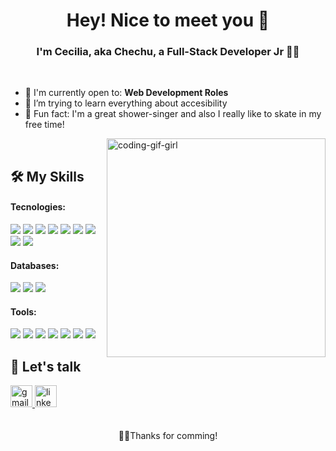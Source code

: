 ### <h1 align="center"> Hey! Nice to meet you 👋 </h1>
### <p align="center">I'm Cecilia, aka Chechu, a Full-Stack Developer Jr 👩‍💻 </p>
<br/>

- 🙌 I'm currently open to: **Web Development Roles**
- 🔭 I’m trying to learn everything about accesibility
- 👾 Fun fact: I'm a great shower-singer and also I really like to skate in my free time!

<img align="right" height="350" alt="coding-gif-girl" src="https://zasapp.com/wp-content/uploads/2021/03/SEO-10.gif"  />

<br/>




<h2 align="left"> 🛠️ My Skills </h2>

#### Tecnologies:
<div align="left">
<img src="https://img.shields.io/badge/HTML5-FFF0E5?style=for-the-badge&logo=html5&logoColor=303347" />
<img src="https://img.shields.io/badge/CSS-FFF0E5?style=for-the-badge&logo=css3&logoColor=303347" />
<img src="https://img.shields.io/badge/Javascript-FFF0E5?style=for-the-badge&logo=javascript&logoColor=303347" />
<img src="https://img.shields.io/badge/Typescript-FFF0E5?style=for-the-badge&logo=typescript&logoColor=303347" />
<img src="https://img.shields.io/badge/React-FFF0E5?style=for-the-badge&logo=react&logoColor=303347" />
<img src="https://img.shields.io/badge/Bootstrap-FFF0E5?style=for-the-badge&logo=bootstrap&logoColor=303347" />
<img src="https://img.shields.io/badge/Material%20Ui-FFF0E5?style=for-the-badge&logo=mui&logoColor=303347" />
<img src="https://img.shields.io/badge/Nodejs-FFF0E5?style=for-the-badge&logo=nodejsl&logoColor=303347" />
<img src="https://img.shields.io/badge/Express-FFF0E5?style=for-the-badge&logo=express&logoColor=303347" />

#### Databases:
<img src="https://img.shields.io/badge/MySql-FFF0E5?style=for-the-badge&logo=mysql&logoColor=303347" />
<img src="https://img.shields.io/badge/PostgreSql-FFF0E5?style=for-the-badge&logo=postgresql&logoColor=303347" />
<img src="https://img.shields.io/badge/MongoDb-FFF0E5?style=for-the-badge&logo=mongodb&logoColor=303347" />

#### Tools:
<img src="https://img.shields.io/badge/Npm-FFF0E5?style=for-the-badge&logo=npm&logoColor=303347" />
<img src="https://img.shields.io/badge/Git-FFF0E5?style=for-the-badge&logo=git&logoColor=303347" />
<img src="https://img.shields.io/badge/Heroku-FFF0E5?style=for-the-badge&logo=heroku&logoColor=303347" />
<img src="https://img.shields.io/badge/Firebase-FFF0E5?style=for-the-badge&logo=firebase&logoColor=303347" />
<img src="https://img.shields.io/badge/Postman-FFF0E5?style=for-the-badge&logo=postman&logoColor=303347" />
<img src="https://img.shields.io/badge/Json-FFF0E5?style=for-the-badge&logo=json&logoColor=303347" />
<img src="https://img.shields.io/badge/Figma-FFF0E5?style=for-the-badge&logo=figma&logoColor=303347" />

</div>

###

<h2 align="left">💬 Let's talk </h2>

<div align="left">
  <a href="ceciaolmedo" target="_blank">
    <img src="https://img.shields.io/static/v1?message=Gmail&logo=gmail&label=&color=D14836&logoColor=white&labelColor=&style=for-the-badge" height="35" alt="gmail logo"  />
  </a>
  <a href="https://www.linkedin.com/in/ceciliaolmedo/" target="_blank">
    <img src="https://img.shields.io/static/v1?message=LinkedIn&logo=linkedin&label=&color=0077B5&logoColor=white&labelColor=&style=for-the-badge" height="35" alt="linkedin logo"  />
  </a> 
</div>

<br/>
<br/>

<div align="center">
  👩‍💻Thanks for comming!
</div>



###

 


